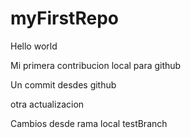 # myFirstRepo
Hello world

Mi primera contribucion local para github 

Un commit desdes github 

otra actualizacion

Cambios desde rama local testBranch
